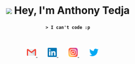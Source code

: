 <br>

<h1 align="center"> <img src="https://media.giphy.com/media/hvRJCLFzcasrR4ia7z/giphy.gif" width="25px"> Hey, I'm Anthony Tedja</h1>

<h4 align="center"><code>> I can't code :p</code></h4>

<br>

<p align="center">
<a href="mailto:anthonytedja27@gmail.com" style="margin-left: 0em;padding: 0 2em 2em 0">
  <img alt="Anthony's Email" width="25px" src="assets/gmail.svg" />
</a>
<a href="https://www.linkedin.com/in/anthonytedja/" style="margin-left: 0em;padding: 0 2em 2em 0">
  <img alt="Anthony's LinkedIn" width="25px" src="assets/linkedin.svg" />
</a>
<a href="https://www.instagram.com/anthonytedja/" style="margin-left: 0em;padding: 0 2em 2em 0">
  <img alt="Anthony's Instagram" width="25px" src="assets/instagram.svg" />
</a>
<a href="https://twitter.com/anthonytedja27" style="margin-left: 0em;padding: 0 2em 2em 0">
  <img alt="Anthony's Twitter" width="25px" src="assets/twitter.svg" />
</a>
</p>
